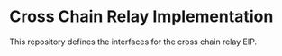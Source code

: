 # Cross Chain Relay Implementation

This repository defines the interfaces for the cross chain relay EIP.
